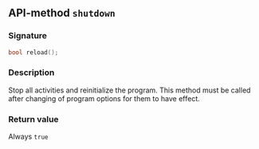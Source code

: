 ## API-method `shutdown`

### Signature
``` c++
bool reload();
```

### Description
Stop all activities and reinitialize the program. This method must be called after changing of program options for them to have effect.

### Return value
Always `true`
